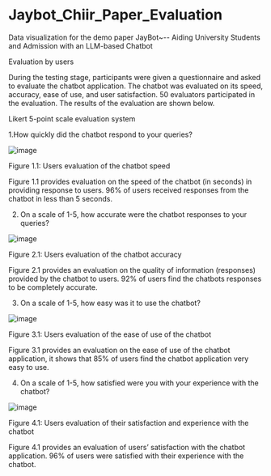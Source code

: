 # Jaybot_Chiir_Paper_Evaluation
Data visualization for the demo paper JayBot~-- Aiding University Students and Admission with an LLM-based Chatbot


Evaluation by users

During the testing stage, participants were given a questionnaire and asked to evaluate the chatbot application. The chatbot was evaluated on its speed, accuracy, ease of use, and user satisfaction. 50 evaluators participated in the evaluation. The results of the evaluation are shown below. 

Likert 5-point scale evaluation system

1.How quickly did the chatbot respond to your queries?

![image](https://github.com/Greenconsult/Jaybot_Chiir_Paper_Evaluation/assets/130986642/a65ecb2b-3231-485d-8801-e47a3580066f)
 
Figure 1.1: Users evaluation of the chatbot speed

Figure 1.1 provides evaluation on the speed of the chatbot (in seconds) in providing response to users. 96% of users received responses from the chatbot in less than 5 seconds.

2. On a scale of 1-5, how accurate were the chatbot responses to your queries?
 
![image](https://github.com/Greenconsult/Jaybot_Chiir_Paper_Evaluation/assets/130986642/e284e32f-3fc7-4353-97ad-1b7dc7b15404)

Figure 2.1: Users evaluation of the chatbot accuracy

Figure 2.1 provides an evaluation on the quality of information (responses) provided by the chatbot to users. 92% of users find the chatbots responses to be completely accurate.

3. On a scale of 1-5, how easy was it to use the chatbot?

![image](https://github.com/Greenconsult/Jaybot_Chiir_Paper_Evaluation/assets/130986642/63160212-2ac9-4ae1-879f-d3a1e7acc67f)
 
Figure 3.1: Users evaluation of the ease of use of the chatbot

Figure 3.1 provides an evaluation on the ease of use of the chatbot application, it shows that 85% of users find the chatbot application very easy to use.

4. On a scale of 1-5, how satisfied were you with your experience with the chatbot?

![image](https://github.com/Greenconsult/Jaybot_Chiir_Paper_Evaluation/assets/130986642/867d1564-22fa-48a7-8c10-bedd3aa24adc)
 
Figure 4.1: Users evaluation of their satisfaction and experience with the chatbot 

Figure 4.1 provides an evaluation of users’ satisfaction with the chatbot application. 96% of users were satisfied with their experience with the chatbot. 
